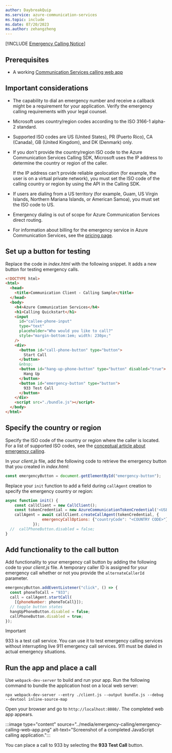 ```yaml
---
author: DaybreakQuip
ms.service: azure-communication-services
ms.topic: include
ms.date: 07/20/2023
ms.author: zehangzheng
---
```

[!INCLUDE [Emergency Calling Notice](../../../includes/emergency-calling-notice-include.md)]

## Prerequisites

- A working [Communication Services calling web app](../pstn-call.md)

## Important considerations

- The capability to dial an emergency number and receive a callback might be a requirement for your application. Verify the emergency calling requirements with your legal counsel.
- Microsoft uses country/region codes according to the ISO 3166-1 alpha-2 standard.
- Supported ISO codes are US (United States), PR (Puerto Rico), CA (Canada), GB (United Kingdom), and DK (Denmark) only.
- If you don't provide the country/region ISO code to the Azure Communication Services Calling SDK, Microsoft uses the IP address to determine the country or region of the caller.

  If the IP address can't provide reliable geolocation (for example, the user is on a virtual private network), you must set the ISO code of the calling country or region by using the API in the Calling SDK.
- If users are dialing from a US territory (for example, Guam, US Virgin Islands, Northern Mariana Islands, or American Samoa), you must set the ISO code to US.
- Emergency dialing is out of scope for Azure Communication Services direct routing.
- For information about billing for the emergency service in Azure Communication Services, see the [pricing page](https://azure.microsoft.com/pricing/details/communication-services/).

## Set up a button for testing

Replace the code in *index.html* with the following snippet. It adds a new button for testing emergency calls.

```html
<!DOCTYPE html>
<html>
  <head>
    <title>Communication Client - Calling Sample</title>
  </head>
  <body>
    <h4>Azure Communication Services</h4>
    <h1>Calling Quickstart</h1>
    <input 
      id="callee-phone-input"
      type="text"
      placeholder="Who would you like to call?"
      style="margin-bottom:1em; width: 230px;"
    />
    <div>
      <button id="call-phone-button" type="button">
        Start Call
      </button>
      &nbsp;
      <button id="hang-up-phone-button" type="button" disabled="true">
        Hang Up
      </button>
      <button id="emergency-button" type="button">
        933 Test Call
      </button>
    </div>
    <script src="./bundle.js"></script>
  </body>
</html>
```

## Specify the country or region

Specify the ISO code of the country or region where the caller is located. For a list of supported ISO codes, see the [conceptual article about emergency calling](/azure/communication-services/concepts/telephony/emergency-calling-concept).

In your *client.js* file, add the following code to retrieve the emergency button that you created in *index.html*:

```javascript
const emergencyButton = document.getElementById("emergency-button");
```

Replace your `init` function to add a field during `callAgent` creation to specify the emergency country or region:

```javascript
async function init() {
    const callClient = new CallClient();
    const tokenCredential = new AzureCommunicationTokenCredential('<USER ACCESS TOKEN with PSTN scope>');
    callAgent = await callClient.createCallAgent(tokenCredential, {
                emergencyCallOptions: {"countryCode": "<COUNTRY CODE>"}
            });
  //  callPhoneButton.disabled = false;
}
```

## Add functionality to the call button

Add functionality to your emergency call button by adding the following code to your *client.js* file. A temporary caller ID is assigned for your emergency call whether or not you provide the `alternateCallerId` parameter.

```javascript
emergencyButton.addEventListener("click", () => {
  const phoneToCall = "933";
  call = callAgent.startCall(
    [{phoneNumber: phoneToCall}]);
  // toggle button states
  hangUpPhoneButton.disabled = false;
  callPhoneButton.disabled = true;
});
```

> [!IMPORTANT]
> 933 is a test call service. You can use it to test emergency calling services without interrupting live 911 emergency call services. 911 must be dialed in actual emergency situations.

## Run the app and place a call

Use `webpack-dev-server` to build and run your app. Run the following command to bundle the application host on a local web server:

```console
npx webpack-dev-server --entry ./client.js --output bundle.js --debug --devtool inline-source-map
```

Open your browser and go to `http://localhost:8080/`. The completed web app appears.

:::image type="content" source="../media/emergency-calling/emergency-calling-web-app.png" alt-text="Screenshot of a completed JavaScript calling application.":::

You can place a call to 933 by selecting the **933 Test Call** button.
